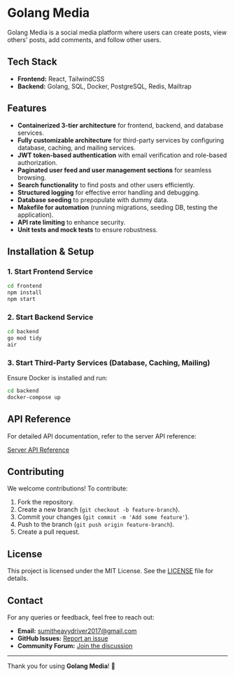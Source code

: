 # Golang Media

Golang Media is a social media platform where users can create posts, view others' posts, add comments, and follow other users.

## Tech Stack

- **Frontend:** React, TailwindCSS
- **Backend:** Golang, SQL, Docker, PostgreSQL, Redis, Mailtrap

## Features

- **Containerized 3-tier architecture** for frontend, backend, and database services.
- **Fully customizable architecture** for third-party services by configuring database, caching, and mailing services.
- **JWT token-based authentication** with email verification and role-based authorization.
- **Paginated user feed and user management sections** for seamless browsing.
- **Search functionality** to find posts and other users efficiently.
- **Structured logging** for effective error handling and debugging.
- **Database seeding** to prepopulate with dummy data.
- **Makefile for automation** (running migrations, seeding DB, testing the application).
- **API rate limiting** to enhance security.
- **Unit tests and mock tests** to ensure robustness.

## Installation & Setup

### 1. Start Frontend Service
```sh
cd frontend
npm install
npm start
```

### 2. Start Backend Service
```sh
cd backend
go mod tidy
air
```

### 3. Start Third-Party Services (Database, Caching, Mailing)
Ensure Docker is installed and run:
```sh
cd backend
docker-compose up
```

## API Reference

For detailed API documentation, refer to the server API reference:

[Server API Reference](https://documenter.getpostman.com/view/41352298/2sAYQiBnYP)

## Contributing

We welcome contributions! To contribute:
1. Fork the repository.
2. Create a new branch (`git checkout -b feature-branch`).
3. Commit your changes (`git commit -m 'Add some feature'`).
4. Push to the branch (`git push origin feature-branch`).
5. Create a pull request.

## License

This project is licensed under the MIT License. See the [LICENSE](LICENSE) file for details.

## Contact

For any queries or feedback, feel free to reach out:
- **Email:** sumitheavydriver2017@gmail.com
- **GitHub Issues:** [Report an issue](https://github.com/golangmedia/issues)
- **Community Forum:** [Join the discussion](https://community.golangmedia.com)

---
Thank you for using **Golang Media**! 🚀